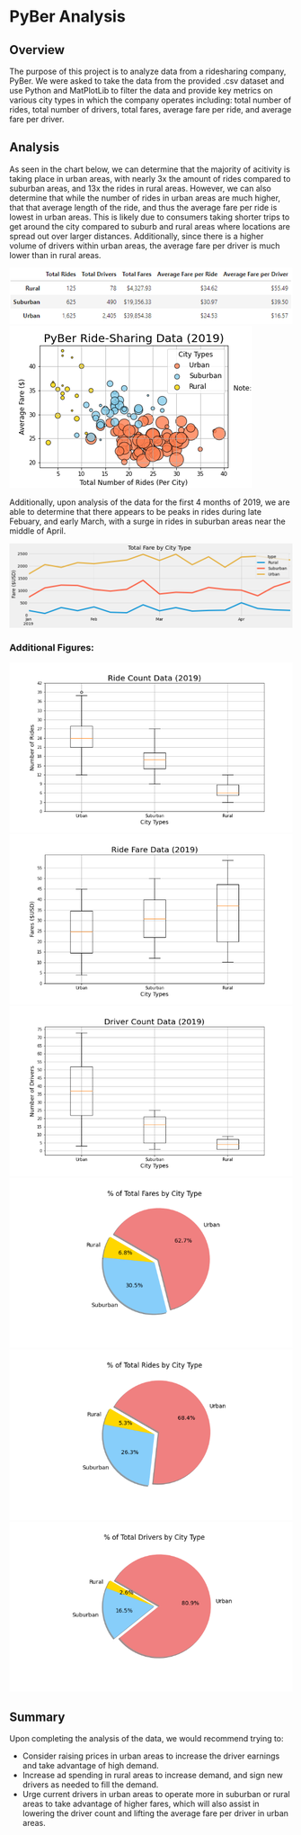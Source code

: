# PyBer Analysis
## Overview
The purpose of this project is to analyze data from a ridesharing company, PyBer. We were asked to take the data from the provided .csv dataset and use Python and MatPlotLib to filter the data and provide key metrics on various city types in which the company operates including: total number of rides, total number of  drivers, total fares, average fare per ride, and average fare per driver.

## Analysis
As seen in the chart below, we can determine that the majority of acitivity is taking place in urban areas, with nearly 3x the amount of rides compared to suburban areas, and 13x the rides in rural areas. However, we can also determine that while the number of rides in urban areas are much higher, that that average length of the ride, and thus the average fare per ride is lowest in urban areas. This is likely due to consumers taking shorter trips to get around the city compared to suburb and rural areas where locations are spread out over larger distances. Additionally, since there is a higher volume of drivers within urban areas, the average fare per driver is much lower than in rural areas.

![PyBer Summary](https://github.com/Ian-T-Dixon/PyBer_Analysis/blob/main/analysis/pyber_summary.PNG) ![Pyber Data](https://github.com/Ian-T-Dixon/PyBer_Analysis/blob/main/analysis/Fig1.png)

Additionally, upon analysis of the data for the first 4 months of 2019, we are able to determine that there appears to be peaks in rides during late Febuary, and early March, with a surge in rides in suburban areas near the middle of April.

![PyBer Fare Summary](https://github.com/Ian-T-Dixon/PyBer_Analysis/blob/main/analysis/PyBer_fare_summary.png)

### Additional Figures:

![Pyber Data](https://github.com/Ian-T-Dixon/PyBer_Analysis/blob/main/analysis/Fig2.png)
![Pyber Data](https://github.com/Ian-T-Dixon/PyBer_Analysis/blob/main/analysis/Fig3.png)
![Pyber Data](https://github.com/Ian-T-Dixon/PyBer_Analysis/blob/main/analysis/Fig4.png)
![Pyber Data](https://github.com/Ian-T-Dixon/PyBer_Analysis/blob/main/analysis/Fig5.png)
![Pyber Data](https://github.com/Ian-T-Dixon/PyBer_Analysis/blob/main/analysis/Fig6.png)
![Pyber Data](https://github.com/Ian-T-Dixon/PyBer_Analysis/blob/main/analysis/Fig7.png)

## Summary
Upon completing the analysis of the data, we would recommend trying to:
- Consider raising prices in urban areas to increase the driver earnings and take advantage of high demand.
- Increase ad spending in rural areas to increase demand, and sign new drivers as needed to fill the demand.
- Urge current drivers in urban areas to operate more in suburban or rural areas to take advantage of higher fares, which will also assist in lowering the driver count and lifting the average fare per driver in urban areas.

